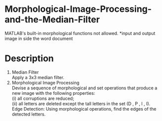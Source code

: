 # Morphological-Image-Processing-and-the-Median-Filter
MATLAB's built-in morphological functions not allowed.
*input and output image in side the word document

# Description
1. Median Filter\
Apply a 3x3 median filter.
2. Morphological Image Processing\
Devise a sequence of morphological and set operations that produce a new image with the following properties:\
(i) all corruptions are reduced;\
(ii) all letters are deleted except the tall letters in the set (D , P , l , I).\
Edge Detection: Using morphological operations, find the edges of the detected letters.
